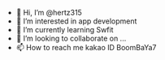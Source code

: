 - 👋 Hi, I’m @hertz315
- 👀 I’m interested in app development
- 🌱 I’m currently learning Swfit
- 💞️ I’m looking to collaborate on ...
- 📫 How to reach me kakao ID BoomBaYa7

<!---
hertz315/hertz315 is a ✨ special ✨ repository because its `README.md` (this file) appears on your GitHub profile.
You can click the Preview link to take a look at your changes.
--->
